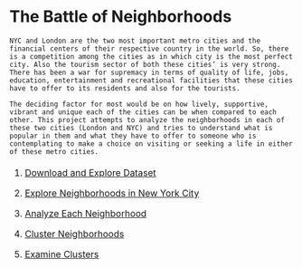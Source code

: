 # The Battle of Neighborhoods

```NYC and London are the two most important metro cities and the financial centers of their respective country in the world. So, there is a competition among the cities as in which city is the most perfect city. Also the tourism sector of both these cities’ is very strong. There has been a war for supremacy in terms of quality of life, jobs, education, entertainment and recreational facilities that these cities have to offer to its residents and also for the tourists.```

```The deciding factor for most would be on how lively, supportive, vibrant and unique each of the cities can be when compared to each other. This project attempts to analyze the neighborhoods in each of these two cities (London and NYC) and tries to understand what is popular in them and what they have to offer to someone who is contemplating to make a choice on visiting or seeking a life in either of these metro cities.```

<div class="alert alert-block alert-info" style="margin-top: 20px">

<font size = 3>

1. <a href="#item1">Download and Explore Dataset</a>

2. <a href="#item2">Explore Neighborhoods in New York City</a>

3. <a href="#item3">Analyze Each Neighborhood</a>

4. <a href="#item4">Cluster Neighborhoods</a>

5. <a href="#item5">Examine Clusters</a>    
</font>
</div>

